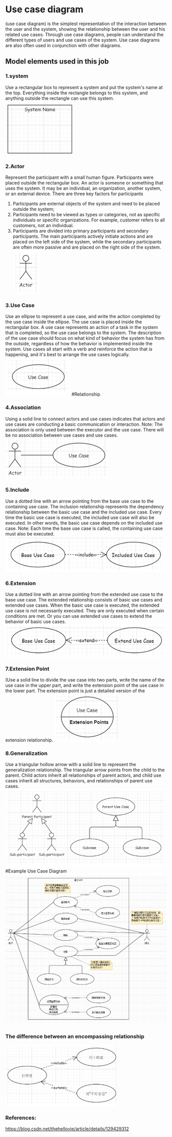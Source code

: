 # Use case diagram
(use case diagram) is the simplest representation of the interaction between the user and the system, showing the relationship between the user and his related use cases. Through use case diagrams, people can understand the different types of users and use cases of the system. Use case diagrams are also often used in conjunction with other diagrams.

## Model elements used in this job

### 1.system
Use a rectangular box to represent a system and put the system's name at the top. Everything inside the rectangle belongs to this system, and anything outside the rectangle can use this system.
![Alt ​​text](pic1.png)

### 2.Actor
Represent the participant with a small human figure. Participants were placed outside the rectangular box. An actor is someone or something that uses the system. It may be an individual, an organization, another system, or an external device. There are three key factors for participants

1. Participants are external objects of the system and need to be placed outside the system;
2. Participants need to be viewed as types or categories, not as specific individuals or specific organizations. For example, customer refers to all customers, not an individual.
3. Participants are divided into primary participants and secondary participants. The main participants actively initiate actions and are placed on the left side of the system, while the secondary participants are often more passive and are placed on the right side of the system.
![Alt ​​text](pic2.png)

### 3.Use Case
Use an ellipse to represent a use case, and write the action completed by the use case inside the ellipse. The use case is placed inside the rectangular box. A use case represents an action of a task in the system that is completed, so the use case belongs to the system. The description of the use case should focus on what kind of behavior the system has from the outside, regardless of how the behavior is implemented inside the system. Use cases all start with a verb and reinforce the action that is happening, and it's best to arrange the use cases logically.
![Alt ​​text](pic3.png)
#Relationship
### 4.Association
Using a solid line to connect actors and use cases indicates that actors and use cases are conducting a basic communication or interaction. Note: The association is only used between the executor and the use case. There will be no association between use cases and use cases.
![Alt ​​text](pic4.png)
### 5.Include
Use a dotted line with an arrow pointing from the base use case to the containing use case. The inclusion relationship represents the dependency relationship between the basic use case and the included use case. Every time the basic use case is executed, the included use case will also be executed. In other words, the basic use case depends on the included use case. Note: Each time the base use case is called, the containing use case must also be executed.
![Alt ​​text](pic5.png)

### 6.Extension
Use a dotted line with an arrow pointing from the extended use case to the base use case. The extended relationship consists of basic use cases and extended use cases. When the basic use case is executed, the extended use case is not necessarily executed. They are only executed when certain conditions are met. Or you can use extended use cases to extend the behavior of basic use cases.
![Alt ​​text](pic6.png)

### 7.Extension Point
(Use a solid line to divide the use case into two parts, write the name of the use case in the upper part, and write the extension point of the use case in the lower part. The extension point is just a detailed version of the extension relationship.
![Alt ​​text](pic7.png)
### 8.Generalization
Use a triangular hollow arrow with a solid line to represent the generalization relationship. The triangular arrow points from the child to the parent. Child actors inherit all relationships of parent actors, and child use cases inherit all structures, behaviors, and relationships of parent use cases.
![Alt ​​text](pic8.png)
#Example Use Case Diagram
![Alt ​​text](pic9.png)
### The difference between an encompassing relationship
![Alt ​​text](pic10.png)
### References:
https://blog.csdn.net/thehellovie/article/details/129429312
